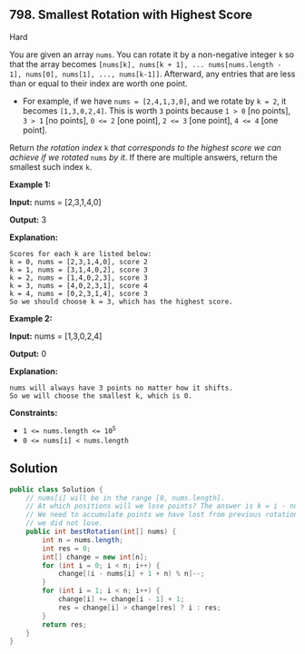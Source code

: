 ## 798\. Smallest Rotation with Highest Score

Hard

You are given an array `nums`. You can rotate it by a non-negative integer `k` so that the array becomes `[nums[k], nums[k + 1], ... nums[nums.length - 1], nums[0], nums[1], ..., nums[k-1]]`. Afterward, any entries that are less than or equal to their index are worth one point.

*   For example, if we have `nums = [2,4,1,3,0]`, and we rotate by `k = 2`, it becomes `[1,3,0,2,4]`. This is worth `3` points because `1 > 0` [no points], `3 > 1` [no points], `0 <= 2` [one point], `2 <= 3` [one point], `4 <= 4` [one point].

Return _the rotation index_ `k` _that corresponds to the highest score we can achieve if we rotated_ `nums` _by it_. If there are multiple answers, return the smallest such index `k`.

**Example 1:**

**Input:** nums = [2,3,1,4,0]

**Output:** 3

**Explanation:**

    Scores for each k are listed below:
    k = 0, nums = [2,3,1,4,0], score 2
    k = 1, nums = [3,1,4,0,2], score 3
    k = 2, nums = [1,4,0,2,3], score 3
    k = 3, nums = [4,0,2,3,1], score 4
    k = 4, nums = [0,2,3,1,4], score 3
    So we should choose k = 3, which has the highest score. 

**Example 2:**

**Input:** nums = [1,3,0,2,4]

**Output:** 0

**Explanation:**

    nums will always have 3 points no matter how it shifts.
    So we will choose the smallest k, which is 0. 

**Constraints:**

*   <code>1 <= nums.length <= 10<sup>5</sup></code>
*   `0 <= nums[i] < nums.length`

## Solution

```java
public class Solution {
    // nums[i] will be in the range [0, nums.length].
    // At which positions will we lose points? The answer is k = i - nums[i] + 1.
    // We need to accumulate points we have lost from previous rotations using prefix sum except one
    // we did not lose.
    public int bestRotation(int[] nums) {
        int n = nums.length;
        int res = 0;
        int[] change = new int[n];
        for (int i = 0; i < n; i++) {
            change[(i - nums[i] + 1 + n) % n]--;
        }
        for (int i = 1; i < n; i++) {
            change[i] += change[i - 1] + 1;
            res = change[i] > change[res] ? i : res;
        }
        return res;
    }
}
```